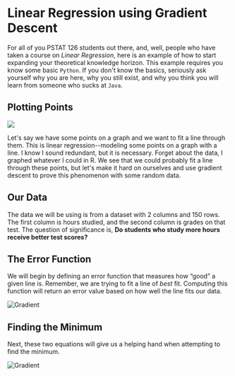 # Linear Regression using Gradient Descent

For all of you PSTAT 126 students out there, and, well, people who have taken a course on _Linear Regression_, here is an example of how to start expanding your theoretical knowledge horizon. This example requires you know some basic `Python`. If you don't know the basics, seriously ask yourself why you are here, why you still exist, and why you think you will learn from someone who sucks at `Java`. 

## Plotting Points 

![](https://cloud.githubusercontent.com/assets/22850980/26348383/7117fec6-3f61-11e7-90ae-681a207da9b3.jpg)

Let's say we have some points on a graph and we want to fit a line through them. This is linear regression--modeling some points on a graph with a line. I know I sound redundant, but it is necessary. Forget about the data, I graphed whatever I could in R. We see that we could probably fit a line through these points, but let's make it hard on ourselves and use gradient descent to prove this phenomenon with some random data. 

## Our Data
The data we will be using is from a dataset with 2 columns and 150 rows. The first column is hours studied, and the second column is grades on that test. The question of significance is, __Do students who study more hours receive better test scores?__

## The Error Function

We will begin by defining an error function that measures how “good” a given line is. Remember, we are trying to fit a line of _best_ fit. Computing this function will return an error value based on how well the line fits our data. 

![Gradient](https://cloud.githubusercontent.com/assets/22850980/26348210/e2adb1b2-3f60-11e7-9d07-83b19b9a50fd.jpg)


## Finding the Minimum
Next, these two equations will give us a helping hand when attempting to find the minimum.


![Gradient](https://cloud.githubusercontent.com/assets/22850980/26347671/257eebca-3f5f-11e7-83e2-7eefd3cd9618.jpg)

